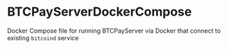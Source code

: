 # BTCPayServerDockerCompose
Docker Compose file for running BTCPayServer via Docker that connect to existing `bitcoind` service
